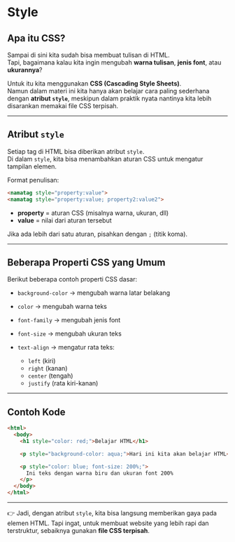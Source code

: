 # Style

## Apa itu CSS?
Sampai di sini kita sudah bisa membuat tulisan di HTML.  
Tapi, bagaimana kalau kita ingin mengubah **warna tulisan**, **jenis font**, atau **ukurannya**?  

Untuk itu kita menggunakan **CSS (Cascading Style Sheets)**.  
Namun dalam materi ini kita hanya akan belajar cara paling sederhana dengan **atribut `style`**, meskipun dalam praktik nyata nantinya kita lebih disarankan memakai file CSS terpisah.

---

## Atribut `style`
Setiap tag di HTML bisa diberikan atribut `style`.  
Di dalam `style`, kita bisa menambahkan aturan CSS untuk mengatur tampilan elemen.

Format penulisan:  
```html
<namatag style="property:value">
<namatag style="property:value; property2:value2">
````

* **property** = aturan CSS (misalnya warna, ukuran, dll)
* **value** = nilai dari aturan tersebut

Jika ada lebih dari satu aturan, pisahkan dengan `;` (titik koma).

---

## Beberapa Properti CSS yang Umum

Berikut beberapa contoh properti CSS dasar:

* `background-color` → mengubah warna latar belakang
* `color` → mengubah warna teks
* `font-family` → mengubah jenis font
* `font-size` → mengubah ukuran teks
* `text-align` → mengatur rata teks:

  * `left` (kiri)
  * `right` (kanan)
  * `center` (tengah)
  * `justify` (rata kiri-kanan)

---

## Contoh Kode

```html
<html>
  <body>
    <h1 style="color: red;">Belajar HTML</h1>

    <p style="background-color: aqua;">Hari ini kita akan belajar HTML</p>

    <p style="color: blue; font-size: 200%;">
      Ini teks dengan warna biru dan ukuran font 200%
    </p>
  </body>
</html>
```

---

👉 Jadi, dengan atribut `style`, kita bisa langsung memberikan gaya pada elemen HTML.
Tapi ingat, untuk membuat website yang lebih rapi dan terstruktur, sebaiknya gunakan **file CSS terpisah**.